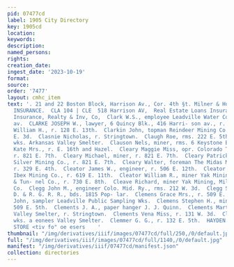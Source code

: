 ```yaml
---
pid: 07477cd
label: 1905 City Directory
key: 1905cd
location: 
keywords: 
description: 
named_persons: 
rights: 
creation_date: 
ingest_date: '2023-10-19'
format: 
source: 
order: '7477'
layout: cmhc_item
text: '. 21 and 22 Boston Block, Harrison Av., Cor. 4th §t. Milner & Hur PLATE GLASS
  INSURANCE.  CLA 104 | CLE  518 Harrison AV,  Real Estate Loans Insurance  Leadville
  Insurance, Realty & Inv, Co,  Clark W.S., employee Leadville Water Co., r. 719 Har-  rison
  av.  CLARKE JOSEPH W., lawyer, 6 Quincy Blk., 416 Harri- son av., r. 210 W. 5th.  Clarke
  William H., r. 128 E. 13th.  Clarkin John, topman Reindeer Mining Co., bds. 308
  E. 3d.  Clasnie Nicholas, r. Stringtown.  Claugh Roe, rms. 222 E. 5th.  Claus Dan,
  wks. Arkansas Valley Smelter.  Clauson Nels, miner, rms. 6 Keystone Blk.  Cleary
  Kate Mrs., r. E. 16th and Hazel.  Cleary Maggie Miss, opr. Colorado Telephone Co.,
  r. 821 E. 7th.  Cleary Michael, miner, r. 821 E. 7th.  Cleary Patrick, miner Iron
  Silver Mining Co., r. 821 E. 7th.  Cleary Walter, foreman The Midas M. & L. Co.,
  r. 329 E. 4th.  Cleator James W., engineer, r. 506 E. 12th.  Cleator John W., lessee
  Ibex Mining Co., r. 619 E. 11th.  Cleator William R., miner Yak Mining, Milling
  & Tun- nel Co., r. 730 E. 8th.  Cleave Richard, miner Yak Mining, Milling & Tunnel
  Co.  Clegg John M., engineer Colo. Mid. Ry., rms. 212 W. 3d.  Clegg S. A., switchman
  D. & R. G. R. R., bds. 1815 Pop- lar.  Clemens Grace Mrs., r. 509 E. 5th.  Clemens
  John, sampler Leadville Public Sampling Wks.  Clemens Stephen H., miner Ibex, r.
  509 E. 5th.  Clements J. A., paper hanger J. J. Quinn.  Clements Martin, wks. Arkansas
  Valley Smelter, r. Stringtown.  Clements Vena Miss, r. 131 W. 3d.  Clemings John,
  wks. a eonees Valley Smelter.  Clemmer G. G., r. 132 E. 5th.  HAYDEN’S CLOTHING
  STORE <tiv fo" oe esers    '
thumbnail: "/img/derivatives/iiif/images/07477cd/full/250,/0/default.jpg"
full: "/img/derivatives/iiif/images/07477cd/full/1140,/0/default.jpg"
manifest: "/img/derivatives/iiif/07477cd/manifest.json"
collection: directories
---
```

